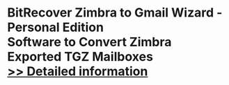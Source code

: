 # BitRecover Zimbra to Gmail Wizard - Personal Edition<br />Software to Convert Zimbra Exported TGZ Mailboxes<br />[>> Detailed information](https://secure.shareit.com/shareit/product.html?productid=300810051&affiliateid=200057808)